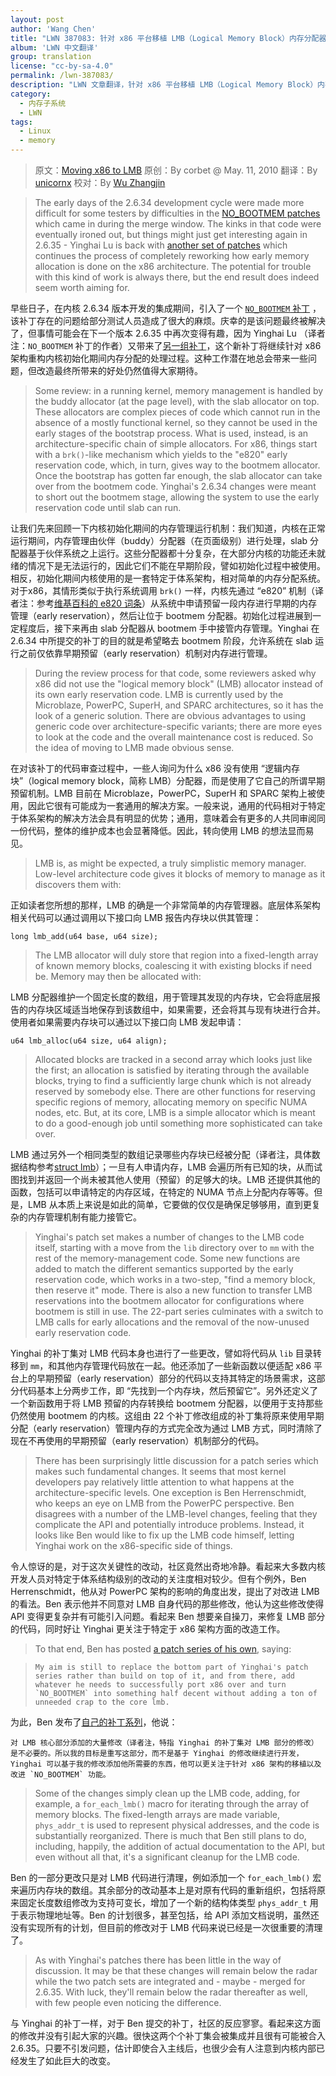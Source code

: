 ```yaml
---
layout: post
author: 'Wang Chen'
title: "LWN 387083: 针对 x86 平台移植 LMB（Logical Memory Block）内存分配器"
album: 'LWN 中文翻译'
group: translation
license: "cc-by-sa-4.0"
permalink: /lwn-387083/
description: "LWN 文章翻译，针对 x86 平台移植 LMB（Logical Memory Block）内存分配器"
category:
  - 内存子系统
  - LWN
tags:
  - Linux
  - memory
---
```


> 原文：[Moving x86 to LMB](https://lwn.net/Articles/387083/)
> 原创：By corbet @ May. 11, 2010
> 翻译：By [unicornx](https://github.com/unicornx)
> 校对：By [Wu Zhangjin](https://github.com/lzufalcon)

> The early days of the 2.6.34 development cycle were made more difficult for some testers by difficulties in the [NO_BOOTMEM patches](http://lwn.net/Articles/382559/) which came in during the merge window. The kinks in that code were eventually ironed out, but things might just get interesting again in 2.6.35 - Yinghai Lu is back with [another set of patches](http://lwn.net/Articles/386864/) which continues the process of completely reworking how early memory allocation is done on the x86 architecture. The potential for trouble with this kind of work is always there, but the end result does indeed seem worth aiming for.

早些日子，在内核 2.6.34 版本开发的集成期间，引入了一个 [`NO_BOOTMEM` 补丁][1] ，该补丁存在的问题给部分测试人员造成了很大的麻烦。庆幸的是该问题最终被解决了，但事情可能会在下一个版本 2.6.35 中再次变得有趣，因为 Yinghai Lu （译者注：`NO_BOOTMEM` 补丁的作者）又带来了[另一组补丁][2]，这个新补丁将继续针对 x86 架构重构内核初始化期间内存分配的处理过程。这种工作潜在地总会带来一些问题，但改造最终所带来的好处仍然值得大家期待。

> Some review: in a running kernel, memory management is handled by the buddy allocator (at the page level), with the slab allocator on top. These allocators are complex pieces of code which cannot run in the absence of a mostly functional kernel, so they cannot be used in the early stages of the bootstrap process. What is used, instead, is an architecture-specific chain of simple allocators. For x86, things start with a `brk()`-like mechanism which yields to the "e820" early reservation code, which, in turn, gives way to the bootmem allocator. Once the bootstrap has gotten far enough, the slab allocator can take over from the bootmem code. Yinghai's 2.6.34 changes were meant to short out the bootmem stage, allowing the system to use the early reservation code until slab can run.

让我们先来回顾一下内核初始化期间的内存管理运行机制：我们知道，内核在正常运行期间，内存管理由伙伴（buddy）分配器（在页面级别）进行处理，slab 分配器基于伙伴系统之上运行。这些分配器都十分复杂，在大部分内核的功能还未就绪的情况下是无法运行的，因此它们不能在早期阶段，譬如初始化过程中被使用。相反，初始化期间内核使用的是一套特定于体系架构，相对简单的内存分配系统。对于x86，其情形类似于执行系统调用 `brk()` 一样，内核先通过 “e820” 机制（译者注：参考[维基百科的 e820 词条][3]）从系统中申请预留一段内存进行早期的内存管理（early reservation），然后让位于 bootmem 分配器。初始化过程进展到一定程度后，接下来再由 slab 分配器从 bootmem 手中接管内存管理。Yinghai 在 2.6.34 中所提交的补丁的目的就是希望略去 bootmem 阶段，允许系统在 slab 运行之前仅依靠早期预留（early reservation）机制对内存进行管理。

> During the review process for that code, some reviewers asked why x86 did not use the "logical memory block" (LMB) allocator instead of its own early reservation code. LMB is currently used by the Microblaze, PowerPC, SuperH, and SPARC architectures, so it has the look of a generic solution. There are obvious advantages to using generic code over architecture-specific variants; there are more eyes to look at the code and the overall maintenance cost is reduced. So the idea of moving to LMB made obvious sense.

在对该补丁的代码审查过程中，一些人询问为什么 x86 没有使用 “逻辑内存块”（logical memory block，简称 LMB）分配器，而是使用了它自己的所谓早期预留机制。LMB 目前在 Microblaze，PowerPC，SuperH 和 SPARC 架构上被使用，因此它很有可能成为一套通用的解决方案。一般来说，通用的代码相对于特定于体系架构的解决方法会具有明显的优势；通用，意味着会有更多的人共同审阅同一份代码，整体的维护成本也会显著降低。因此，转向使用 LMB 的想法显而易见。

> LMB is, as might be expected, a truly simplistic memory manager. Low-level architecture code gives it blocks of memory to manage as it discovers them with:

正如读者您所想的那样，LMB 的确是一个非常简单的内存管理器。底层体系架构相关代码可以通过调用以下接口向 LMB 报告内存块以供其管理：

    long lmb_add(u64 base, u64 size);

> The LMB allocator will duly store that region into a fixed-length array of known memory blocks, coalescing it with existing blocks if need be. Memory may then be allocated with:

LMB 分配器维护一个固定长度的数组，用于管理其发现的内存块，它会将底层报告的内存块区域适当地保存到该数组中，如果需要，还会将其与现有块进行合并。使用者如果需要内存块可以通过以下接口向 LMB 发起申请：

    u64 lmb_alloc(u64 size, u64 align);

> Allocated blocks are tracked in a second array which looks just like the first; an allocation is satisfied by iterating through the available blocks, trying to find a sufficiently large chunk which is not already reserved by somebody else. There are other functions for reserving specific regions of memory, allocating memory on specific NUMA nodes, etc. But, at its core, LMB is a simple allocator which is meant to do a good-enough job until something more sophisticated can take over.

LMB 通过另外一个相同类型的数组记录哪些内存块已经被分配（译者注，具体数据结构参考[struct lmb][4]）；一旦有人申请内存，LMB 会遍历所有已知的块，从而试图找到并返回一个尚未被其他人使用（预留）的足够大的块。LMB 还提供其他的函数，包括可以申请特定的内存区域，在特定的 NUMA 节点上分配内存等等。但是，LMB 从本质上来说是如此的简单，它要做的仅仅是确保足够够用，直到更复杂的内存管理机制有能力接管它。

> Yinghai's patch set makes a number of changes to the LMB code itself, starting with a move from the `lib` directory over to `mm` with the rest of the memory-management code. Some new functions are added to match the different semantics supported by the early reservation code, which works in a two-step, "find a memory block, then reserve it" mode. There is also a new function to transfer LMB reservations into the bootmem allocator for configurations where bootmem is still in use. The 22-part series culminates with a switch to LMB calls for early allocations and the removal of the now-unused early reservation code.

Yinghai 的补丁集对 LMB 代码本身也进行了一些更改，譬如将代码从 `lib` 目录转移到 `mm`，和其他内存管理代码放在一起。他还添加了一些新函数以便适配 x86 平台上的早期预留（early reservation）部分的代码以支持其特定的场景需求，这部分代码基本上分两步工作，即 “先找到一个内存块，然后预留它”。另外还定义了一个新函数用于将 LMB 预留的内存转换给 bootmem 分配器，以便用于支持那些仍然使用 bootmem 的内核。这组由 22 个补丁修改组成的补丁集将原来使用早期分配（early reservation）管理内存的方式完全改为通过 LMB 方式，同时清除了现在不再使用的早期预留（early reservation）机制部分的代码。

> There has been surprisingly little discussion for a patch series which makes such fundamental changes. It seems that most kernel developers pay relatively little attention to what happens at the architecture-specific levels. One exception is Ben Herrenschmidt, who keeps an eye on LMB from the PowerPC perspective. Ben disagrees with a number of the LMB-level changes, feeling that they complicate the API and potentially introduce problems. Instead, it looks like Ben would like to fix up the LMB code himself, letting Yinghai work on the x86-specific side of things.

令人惊讶的是，对于这次关键性的改动，社区竟然出奇地冷静。看起来大多数内核开发人员对特定于体系结构级别的改动的关注度相对较少。但有个例外，Ben Herrenschmidt，他从对 PowerPC 架构的影响的角度出发，提出了对改进 LMB 的看法。Ben 表示他并不同意对 LMB 自身代码的那些修改，他认为这些修改使得 API 变得更复杂并有可能引入问题。看起来 Ben 想要亲自操刀，来修复 LMB 部分的代码，同时好让 Yinghai 更关注于特定于 x86 架构方面的改造工作。

> To that end, Ben has posted [a patch series of his own](http://lwn.net/Articles/386991/), saying:

>     My aim is still to replace the bottom part of Yinghai's patch series rather than build on top of it, and from there, add whatever he needs to successfully port x86 over and turn `NO_BOOTMEM` into something half decent without adding a ton of unneeded crap to the core lmb.

为此，Ben 发布了[自己的补丁系列][5]，他说：

    对 LMB 核心部分添加的大量修改（译者注，特指 Yinghai 的补丁集对 LMB 部分的修改）是不必要的。所以我的目标是重写这部分，而不是基于 Yinghai 的修改继续进行开发，Yinghai 可以基于我的修改添加他所需要的东西，他可以更关注于针对 x86 架构的移植以及改进 `NO_BOOTMEM` 功能。

> Some of the changes simply clean up the LMB code, adding, for example, a `for_each_lmb()` macro for iterating through the array of memory blocks. The fixed-length arrays are made variable, `phys_addr_t` is used to represent physical addresses, and the code is substantially reorganized. There is much that Ben still plans to do, including, happily, the addition of actual documentation to the API, but even without all that, it's a significant cleanup for the LMB code.

Ben 的一部分更改只是对 LMB 代码进行清理，例如添加一个 `for_each_lmb()` 宏来遍历内存块的数组。其余部分的改动基本上是对原有代码的重新组织，包括将原来固定长度数组修改为支持可变长，增加了一个新的结构体类型 `phys_addr_t` 用于表示物理地址等。Ben 的计划很多，甚至包括，给 API 添加文档说明，虽然还没有实现所有的计划，但目前的修改对于 LMB 代码来说已经是一次很重要的清理了。

> As with Yinghai's patches there has been little in the way of discussion. It may be that these changes will remain below the radar while the two patch sets are integrated and - maybe - merged for 2.6.35. With luck, they'll remain below the radar thereafter as well, with few people even noticing the difference.

与 Yinghai 的补丁一样，对于 Ben 提交的补丁，社区的反应寥寥。看起来这方面的修改并没有引起大家的兴趣。很快这两个个补丁集会被集成并且很有可能被合入 2.6.35。只要不引发问题，估计即使合入主线后，也很少会有人注意到内核内部已经发生了如此巨大的改变。

[1]: /lwn-382559/
[2]: http://lwn.net/Articles/386864/
[3]: https://en.wikipedia.org/wiki/E820
[4]: https://elixir.bootlin.com/linux/v2.6.34/source/include/linux/lmb.h#L32
[5]: http://lwn.net/Articles/386991/
